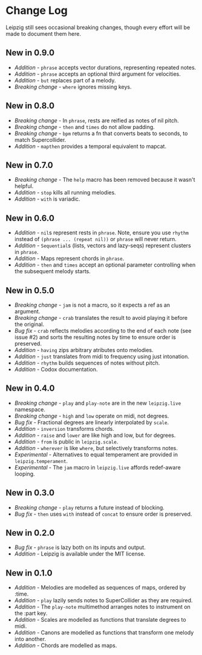 Change Log
==========

Leipzig still sees occasional breaking changes, though every effort will be made to
document them here.

New in 0.9.0
------------
* *Addition* - `phrase` accepts vector durations, representing repeated notes.
* *Addition* - `phrase` accepts an optional third argument for velocities.
* *Addition* - `but` replaces part of a melody.
* *Breaking change* - `where` ignores missing keys.

New in 0.8.0
------------
* *Breaking change* - In `phrase`, rests are reified as notes of nil pitch.
* *Breaking change* - `then` and `times` do not allow padding.
* *Breaking change* - `bpm` returns a fn that converts beats to seconds, to match Supercollider. 
* *Addition* - `mapthen` provides a temporal equivalent to mapcat.

New in 0.7.0
------------
* *Breaking change* - The `help` macro has been removed because it wasn't helpful. 
* *Addition* - `stop` kills all running melodies.
* *Addition* - `with` is variadic.

New in 0.6.0
------------
* *Addition* - `nil`s represent rests in `phrase`. Note, ensure you use `rhythm` instead of `(phrase ... (repeat nil))` or `phrase` will never return.
* *Addition* - `Sequential`s (lists, vectors and lazy-seqs) represent clusters in `phrase`.
* *Addition* - Maps represent chords in `phrase`.
* *Addition* - `then` and `times` accept an optional parameter controlling when the subsequent melody starts.

New in 0.5.0
------------
* *Breaking change* - `jam` is not a macro, so it expects a ref as an argument.
* *Breaking change* - `crab` translates the result to avoid playing it before the original.
* *Bug fix* - `crab` reflects melodies according to the end of each note (see issue #2) and sorts the resulting notes by time to ensure order is preserved.
* *Addition* - `having` zips arbitrary atributes onto melodies.
* *Addition* - `just` translates from midi to frequency using just intonation.
* *Addition* - `rhythm` builds sequences of notes without pitch.
* *Addition* - Codox documentation.

New in 0.4.0
------------
* *Breaking change* - `play` and `play-note` are in the new `leipzig.live` namespace.
* *Breaking change* - `high` and `low` operate on midi, not degrees.
* *Bug fix* - Fractional degrees are linearly interpolated by `scale`.
* *Addition* - `inversion` transforms chords.
* *Addition* - `raise` and `lower` are like high and low, but for degrees.
* *Addition* - `from` is public in `leipzig.scale`.
* *Addition* - `wherever` is like `where`, but selectively transforms notes.
* *Experimental* - Alternatives to equal temperament are provided in `leipzig.temperament`.
* *Experimental* - The `jam` macro in `leipzig.live` affords redef-aware looping.

New in 0.3.0
------------
* *Breaking change* - `play` returns a future instead of blocking.
* *Bug fix* - `then` uses `with` instead of `concat` to ensure order is preserved.

New in 0.2.0
------------
* *Bug fix* - `phrase` is lazy both on its inputs and output.
* *Addition* - Leipzig is available under the MIT license.

New in 0.1.0
------------
* *Addition* - Melodies are modelled as sequences of maps, ordered by :time.
* *Addition* - `play` lazily sends notes to SuperCollider as they are required.
* *Addition* - The `play-note` multimethod arranges notes to instrument on the :part key.
* *Addition* - Scales are modelled as functions that translate degrees to midi.
* *Addition* - Canons are modelled as functions that transform one melody into another. 
* *Addition* - Chords are modelled as maps.
